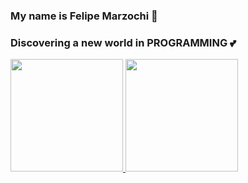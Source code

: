 ### My name is Felipe Marzochi 👋
### Discovering a new world in PROGRAMMING 💕





<div align="left">
  <a href="https://github.com/Fmarzochi"> 
  <img height="180em" src="https://github-readme-stats.vercel.app/api?username=Fmarzochi&show_icons=true&theme=dracula&include_all_commits=true&count_private=true"/>
  <img height="180em" src="https://github-readme-stats.vercel.app/api/top-langs/?username=Fmarzochi&layout=compact&langs_count=7&theme=dark"/>
